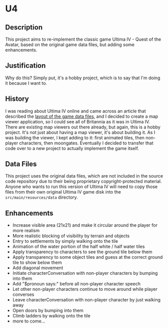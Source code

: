 # U4

## Description

This project aims to re-implement the classic game Ultima IV - Quest of the Avatar, based on the original game data
files, but adding some enhancements.

## Justification

Why do this? Simply put, it's a hobby project, which is to say that I'm doing it because I want to.

## History

I was reading about Ultima IV online and came across an article that described the
[layout of the game data files](https://wiki.ultimacodex.com/wiki/Ultima_IV_internal_formats), and I decided to
create a map viewer application, so I could see all of Britannia as it was in Ultima IV. There are existing map viewers
out there already, but again, this is a hobby project. It's not just about having a map viewer, it's about building it.
As I was building the viewer, I kept adding to it: first animated tiles, then non-player characters, then moongates.
Eventually I decided to transfer that code over to a new project to actually implement the game itself.

## Data Files

This project uses the original data files, which are not included in the source code repository due to their being
proprietary copyright-protected material. Anyone who wants to run this version of Ultima IV will need to copy those
files from their own original Ultima IV game disk into the `src/main/resources/data` directory.

## Enhancements

* Increase visible area (21x21) and make it circular around the player for more realism
* More realistic blocking of visibility by terrain and objects
* Entry to settlements by simply walking onto the tile
* Animation of the water portion of the half white / half water tiles
* Apply transparency to characters to see the ground tile below them
* Apply transparency to some object tiles and guess at the correct ground tile to show below them
* Add diagonal movement
* Initiate characterConversation with non-player characters by bumping into them
* Add "$pronoun says:" before all non-player character speech
* Let other non-player characters continue to move around while player converses
* Leave characterConversation with non-player character by just walking away
* Open doors by bumping into them
* Climb ladders by walking onto the tile
* more to come...
